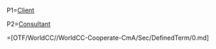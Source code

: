P1=<a href="#Among.Sec" class="definedterm">Client</a>

P2=<a href="#Among.Sec" class="definedterm">Consultant</a>

=[OTF/WorldCC//WorldCC-Cooperate-CmA/Sec/DefinedTerm/0.md]
